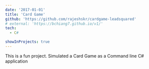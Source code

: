```yaml
---
date: '2017-01-01'
title: 'Card Game'
github: 'https://github.com/rajeshskr/cardgame-leadsquared'
# external: 'https://bchiang7.github.io/v1/'
tech:
  - C#

showInProjects: true
---
```


This is a fun project. Simulated a Card Game as a Command line C# application
